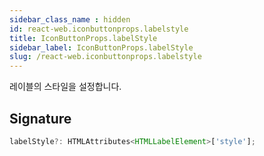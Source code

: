 ```yaml
---
sidebar_class_name : hidden
id: react-web.iconbuttonprops.labelstyle
title: IconButtonProps.labelStyle
sidebar_label: IconButtonProps.labelStyle
slug: /react-web.iconbuttonprops.labelstyle
---
```






레이블의 스타일을 설정합니다.

## Signature

```typescript
labelStyle?: HTMLAttributes<HTMLLabelElement>['style'];
```
